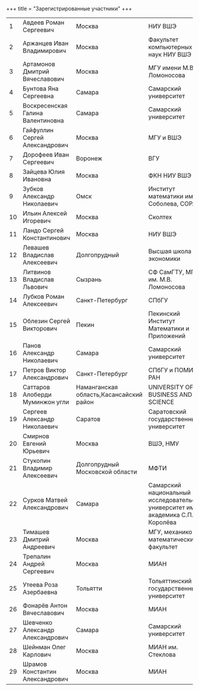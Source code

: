 +++
title = "Зарегистрированные участники"
+++

<table>
<tr><td>1</td><td>Авдеев Роман Сергеевич</td><td>Москва</td><td>НИУ ВШЭ</td></tr>
<tr><td>2</td><td>Аржанцев Иван Владимирович</td><td>Москва</td><td>Факультет компьютерных наук НИУ ВШЭ</td></tr>
<tr><td>3</td><td>Артамонов Дмитрий Вячеславович</td><td>Москва</td><td>МГУ имени М.В. Ломоносова</td></tr>
<tr><td>4</td><td>Бунтова Яна Сергеевна</td><td>Самара</td><td>Самарский университет</td></tr>
<tr><td>5</td><td>Воскресенская Галина Валентиновна</td><td>Самара</td><td>Самарский университет</td></tr>
<tr><td>6</td><td>Гайфуллин Сергей Александрович</td><td>Москва</td><td>МГУ и ВШЭ</td></tr>
<tr><td>7</td><td>Дорофеев Иван Сергеевич</td><td>Воронеж</td><td>ВГУ</td></tr>
<tr><td>8</td><td>Зайцева Юлия Ивановна</td><td>Москва</td><td>ФКН НИУ ВШЭ</td></tr>
<tr><td>9</td><td>Зубков Александр Николаевич</td><td>Омск</td><td>Институт математики им. Соболева, СОРАН</td></tr>
<tr><td>10</td><td>Ильин Алексей Игоревич</td><td>Москва</td><td>Сколтех</td></tr>
<tr><td>11</td><td>Ландо Сергей Константинович</td><td>Москва</td><td>НИУ ВШЭ</td></tr>
<tr><td>12</td><td>Левашев Владислав Алексеевич</td><td>Долгопрудный</td><td>Высшая школа экономики</td></tr>
<tr><td>13</td><td>Литвинов Владислав Львович</td><td>Сызрань</td><td>СФ СамГТУ, МГУ им. М.В. Ломоносова</td></tr>
<tr><td>14</td><td>Лубков Роман Алексеевич</td><td>Санкт-Петербург</td><td>СПбГУ</td></tr>
<tr><td>15</td><td>Облезин Сергей Викторович</td><td>Пекин</td><td>Пекинский Институт Математики и Приложений</td></tr>
<tr><td>16</td><td>Панов Александр Николаевич</td><td>Самара</td><td>Самарский университет</td></tr>
<tr><td>17</td><td>Петров Виктор Александрович</td><td>Санкт-Петербург</td><td>СПбГУ и ПОМИ РАН</td></tr>
<tr><td>18</td><td>Саттаров Алоберди Муминжон угли</td><td>Наманганская область,Касансайский район</td><td>UNIVERSITY OF BUSINESS AND SCIENCE</td></tr>
<tr><td>19</td><td>Сергеев Александр Николаевич</td><td>Саратов</td><td>Саратовский государственный университет</td></tr>
<tr><td>20</td><td>Смирнов Евгений Юрьевич</td><td>Москва</td><td>ВШЭ, НМУ</td></tr>
<tr><td>21</td><td>Стукопин Владимир Алексеевич</td><td>Долгопрудный Московской области</td><td>МФТИ</td></tr>
<tr><td>22</td><td>Сурков Матвей Александрович</td><td>Самара</td><td>Самарский национальный исследовательский университет им. академика С.П. Королёва</td></tr>
<tr><td>23</td><td>Тимашев Дмитрий Андреевич</td><td>Москва</td><td>МГУ, механико-математический факультет</td></tr>
<tr><td>24</td><td>Трепалин  Андрей  Сергеевич</td><td>Москва</td><td>МИАН</td></tr>
<tr><td>25</td><td>Утеева Роза Азербаевна</td><td>Тольятти</td><td>Тольяттинский государственный университет</td></tr>
<tr><td>26</td><td>Фонарёв Антон Вячеславович</td><td>Москва</td><td>МИАН</td></tr>
<tr><td>27</td><td>Шевченко Александр Александрович</td><td>Самара</td><td>Самарский университет</td></tr>
<tr><td>28</td><td>Шейнман Олег Карлович</td><td>Москва</td><td>МИАН им. Стеклова</td></tr>
<tr><td>29</td><td>Шрамов Константин Александрович</td><td>Москва</td><td>МИАН</td></tr>
</table>

